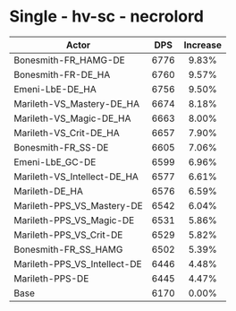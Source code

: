 # Single - hv-sc - necrolord
| Actor | DPS | Increase |
|---|:---:|:---:|
|Bonesmith-FR_HAMG-DE|6776|9.83%|
|Bonesmith-FR-DE_HA|6760|9.57%|
|Emeni-LbE-DE_HA|6756|9.50%|
|Marileth-VS_Mastery-DE_HA|6674|8.18%|
|Marileth-VS_Magic-DE_HA|6663|8.00%|
|Marileth-VS_Crit-DE_HA|6657|7.90%|
|Bonesmith-FR_SS-DE|6605|7.06%|
|Emeni-LbE_GC-DE|6599|6.96%|
|Marileth-VS_Intellect-DE_HA|6577|6.61%|
|Marileth-DE_HA|6576|6.59%|
|Marileth-PPS_VS_Mastery-DE|6542|6.04%|
|Marileth-PPS_VS_Magic-DE|6531|5.86%|
|Marileth-PPS_VS_Crit-DE|6529|5.82%|
|Bonesmith-FR_SS_HAMG|6502|5.39%|
|Marileth-PPS_VS_Intellect-DE|6446|4.48%|
|Marileth-PPS-DE|6445|4.47%|
|Base|6170|0.00%|
